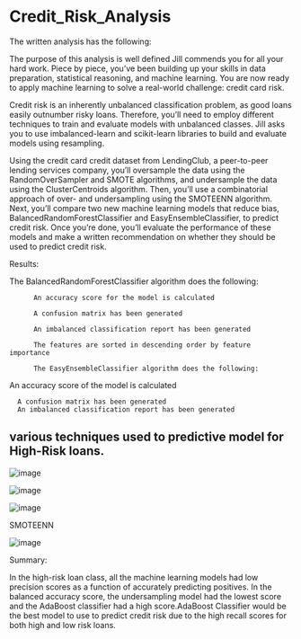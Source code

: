 # Credit_Risk_Analysis
The written analysis has the following:

The purpose of this analysis is well defined
Jill commends you for all your hard work. Piece by piece, you’ve been building up your skills in data preparation, statistical reasoning, and machine learning. You are now ready to apply machine learning to solve a real-world challenge: credit card risk.

Credit risk is an inherently unbalanced classification problem, as good loans easily outnumber risky loans. Therefore, you’ll need to employ different techniques to train and evaluate models with unbalanced classes. Jill asks you to use imbalanced-learn and scikit-learn libraries to build and evaluate models using resampling.

Using the credit card credit dataset from LendingClub, a peer-to-peer lending services company, you’ll oversample the data using the RandomOverSampler and SMOTE algorithms, and undersample the data using the ClusterCentroids algorithm. Then, you’ll use a combinatorial approach of over- and undersampling using the SMOTEENN algorithm. Next, you’ll compare two new machine learning models that reduce bias, BalancedRandomForestClassifier and EasyEnsembleClassifier, to predict credit risk. Once you’re done, you’ll evaluate the performance of these models and make a written recommendation on whether they should be used to predict credit risk.


Results:

The BalancedRandomForestClassifier algorithm does the following:

          An accuracy score for the model is calculated
          
          A confusion matrix has been generated
          
          An imbalanced classification report has been generated
          
          The features are sorted in descending order by feature importance
          
          The EasyEnsembleClassifier algorithm does the following:

An accuracy score of the model is calculated



      A confusion matrix has been generated
      An imbalanced classification report has been generated



## various techniques used to predictive model for High-Risk loans.

![image](https://user-images.githubusercontent.com/93456209/158084658-66e8173c-139a-43d5-8040-265221833b99.png)


![image](https://user-images.githubusercontent.com/93456209/158084677-c35b4534-deb5-4bd4-84f2-e9a56efe7d90.png)


![image](https://user-images.githubusercontent.com/93456209/158084706-1ae97a0d-6135-4cc9-93b1-fd1ccf2a33b5.png)


SMOTEENN


![image](https://user-images.githubusercontent.com/93456209/158084727-250f2423-25d9-48da-af22-872d8fa35f70.png)




Summary:


In the high-risk loan class, all the machine learning models had low precision scores as a function of accurately predicting positives. In the balanced accuracy score, the undersampling model had the lowest score and the AdaBoost classifier had a high score.AdaBoost Classifier would be the best model to use to predict credit risk due to the high recall scores for both high and low risk loans.
